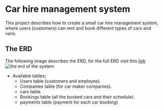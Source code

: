 # Car hire management system

This project describes how to create a small car hire management system, where users (customers) can rent and book different types of cars and vans.

## The ERD

The following image describes the ERD, for the full ERD visit this [link](https://dbdiagram.io/d/648c48f302bd1c4a5e999b44)
![the erd of the system](<Screenshot 2023-06-17 000520-1.png>)

- Available tables:
  - Users table (customers and employes).
  - Companies table (for car maker companies).
  - cars table.
  - Bookings table (all the booked cars and their schedule).
  - payments table (payment for each car booking)
